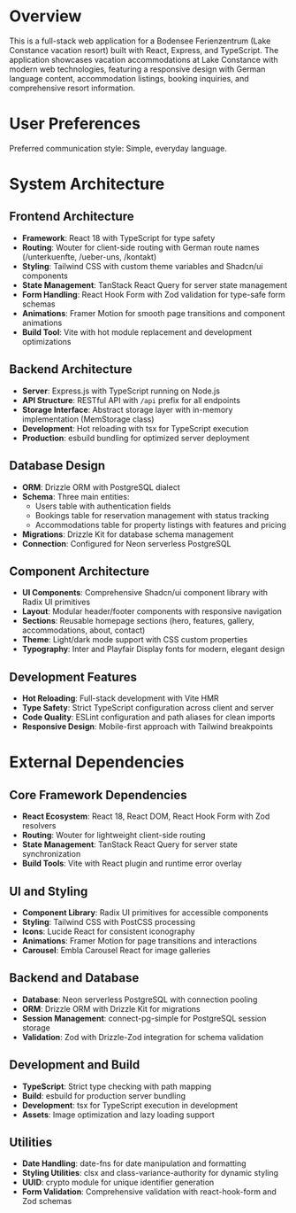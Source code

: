 # Overview

This is a full-stack web application for a Bodensee Ferienzentrum (Lake Constance vacation resort) built with React, Express, and TypeScript. The application showcases vacation accommodations at Lake Constance with modern web technologies, featuring a responsive design with German language content, accommodation listings, booking inquiries, and comprehensive resort information.

# User Preferences

Preferred communication style: Simple, everyday language.

# System Architecture

## Frontend Architecture
- **Framework**: React 18 with TypeScript for type safety
- **Routing**: Wouter for client-side routing with German route names (/unterkuenfte, /ueber-uns, /kontakt)
- **Styling**: Tailwind CSS with custom theme variables and Shadcn/ui components
- **State Management**: TanStack React Query for server state management
- **Form Handling**: React Hook Form with Zod validation for type-safe form schemas
- **Animations**: Framer Motion for smooth page transitions and component animations
- **Build Tool**: Vite with hot module replacement and development optimizations

## Backend Architecture
- **Server**: Express.js with TypeScript running on Node.js
- **API Structure**: RESTful API with `/api` prefix for all endpoints
- **Storage Interface**: Abstract storage layer with in-memory implementation (MemStorage class)
- **Development**: Hot reloading with tsx for TypeScript execution
- **Production**: esbuild bundling for optimized server deployment

## Database Design
- **ORM**: Drizzle ORM with PostgreSQL dialect
- **Schema**: Three main entities:
  - Users table with authentication fields
  - Bookings table for reservation management with status tracking
  - Accommodations table for property listings with features and pricing
- **Migrations**: Drizzle Kit for database schema management
- **Connection**: Configured for Neon serverless PostgreSQL

## Component Architecture
- **UI Components**: Comprehensive Shadcn/ui component library with Radix UI primitives
- **Layout**: Modular header/footer components with responsive navigation
- **Sections**: Reusable homepage sections (hero, features, gallery, accommodations, about, contact)
- **Theme**: Light/dark mode support with CSS custom properties
- **Typography**: Inter and Playfair Display fonts for modern, elegant design

## Development Features
- **Hot Reloading**: Full-stack development with Vite HMR
- **Type Safety**: Strict TypeScript configuration across client and server
- **Code Quality**: ESLint configuration and path aliases for clean imports
- **Responsive Design**: Mobile-first approach with Tailwind breakpoints

# External Dependencies

## Core Framework Dependencies
- **React Ecosystem**: React 18, React DOM, React Hook Form with Zod resolvers
- **Routing**: Wouter for lightweight client-side routing
- **State Management**: TanStack React Query for server state synchronization
- **Build Tools**: Vite with React plugin and runtime error overlay

## UI and Styling
- **Component Library**: Radix UI primitives for accessible components
- **Styling**: Tailwind CSS with PostCSS processing
- **Icons**: Lucide React for consistent iconography
- **Animations**: Framer Motion for page transitions and interactions
- **Carousel**: Embla Carousel React for image galleries

## Backend and Database
- **Database**: Neon serverless PostgreSQL with connection pooling
- **ORM**: Drizzle ORM with Drizzle Kit for migrations
- **Session Management**: connect-pg-simple for PostgreSQL session storage
- **Validation**: Zod with Drizzle-Zod integration for schema validation

## Development and Build
- **TypeScript**: Strict type checking with path mapping
- **Build**: esbuild for production server bundling
- **Development**: tsx for TypeScript execution in development
- **Assets**: Image optimization and lazy loading support

## Utilities
- **Date Handling**: date-fns for date manipulation and formatting
- **Styling Utilities**: clsx and class-variance-authority for dynamic styling
- **UUID**: crypto module for unique identifier generation
- **Form Validation**: Comprehensive validation with react-hook-form and Zod schemas